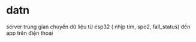 # datn
server trung gian chuyển dữ liệu từ esp32 ( nhịp tim, spo2, fall_status) đến app trên điện thoại
